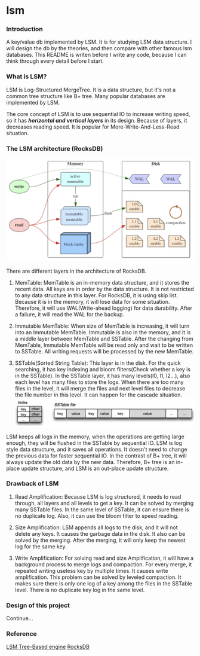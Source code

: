 # lsm

### Introduction
A key/value db implemented by LSM. It is for studying LSM data structure.
I will design the db by the theories, and then compare with other famous
lsm databases. This README is writen before I write any code, because I 
can think through every detail before I start.

### What is LSM?
LSM is Log-Structured MergeTree. It is a data structure, but it's not a common
tree structure like B+ tree. Many popular databases are implemented by LSM.

The core concept of LSM is to use sequential IO to increase writing speed, 
so it has ___horizontal and vertical layers___ in its design. Because of layers,
it decreases reading speed. It is popular for More-Write-And-Less-Read situation.

### The LSM architecture (RocksDB)
![alt LSM arch](./design/img/arch.jpeg)

There are different layers in the architecture of RocksDB.

1. MemTable: MemTable is an in-memory data structure, and it stores the recent data.
   All keys are in order by the data structure. It is not restricted to any data structure
   in this layer. For RocksDB, it is using skip list. Because it is in the memory,
   it will lose data for some situation. Therefore, it will use WAL(Write-ahead logging)
   for data durability. After a failure, it will read the WAL for the backup.
   
2. Immutable MemTable: When size of MemTable is increasing, it will turn into an 
   Immutable MemTable. Immutable is also in the memory, and it is a middle layer 
   between MemTable and SSTable. After the changing from MemTable, Immutable MemTable 
   will be read only and wait to be written to SSTable. All writing requests will 
   be processed by the new MemTable.
   
3. SSTable(Sorted String Table): This layer is in the disk. For the quick searching,
   it has key indexing and bloom filters(Check whether a key is in the SSTable). In the
   SSTable layer, it has many levels(l0, l1, l2...), also each level has many files to 
   store the logs. When there are too many files in the level, it will merge the files
   and next level files to decrease the file number in this level. It can happen for the
   cascade situation.
   ![SSTable key indexing](./design/img/sstable.jpeg)
   
LSM keeps all logs in the memory, when the operations are getting large enough,
they will be flushed in the SSTable by sequential IO. LSM is log style data 
structure, and it saves all operations. It doesn't need to change the previous data
for faster sequential IO. In the contrast of B+ tree, it will always update the old
data by the new data. Therefore, B+ tree is an in-place update structure, and LSM is 
an out-place update structure. 

### Drawback of LSM
1. Read Amplification: Because LSM is log structured, it needs to read through,
   all layers and all levels to get a key. It can be solved by merging many SSTable
   files. In the same level of SSTable, it can ensure there is no duplicate log.
   Also, it can use the bloom filter to speed reading.

2. Size Amplification: LSM appends all logs to the disk, and it will not delete any 
   keys. It causes the garbage data in the disk. It also can be solved by the merging.
   After the merging, it will only keep the newest log for the same key.
   
3. Write Amplification: For solving read and size Amplification, it will have a background
   process to merge logs and compaction. For every merge, it repeated writing useless key by 
   multiple times. It causes write amplification. This problem can be solved by leveled
   compaction. It makes sure there is only one log of a key among the files in the SSTable level.
   There is no duplicate key log in the same level.

### Design of this project
Continue...

### Reference
[LSM Tree-Based engine](https://www.jianshu.com/p/e89cd503c9ae?utm_campaign=hugo)
[RocksDB](https://zhuanlan.zhihu.com/p/181498475)
